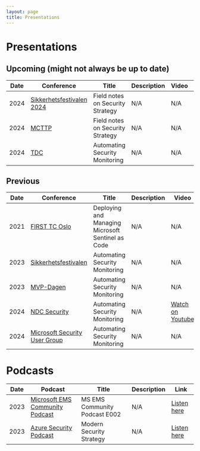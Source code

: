 ```yaml
---
layout: page
title: Presentations
---
```


# Presentations

## Upcoming (might not always be up to date)

| Date|Conference| Title | Description| Video| Slides|
|-----|----|---|--|--|----|
|2024|[Sikkerhetsfestivalen 2024](https://sikkerhetsfestivalen.no/)|Field notes on Security Strategy|N/A|N/A|N/A|
|2024|[MCTTP](https://www.mcttp.de/)|Field notes on Security Strategy|N/A|N/A|N/A|
|2024|[TDC](https://2024.trondheimdc.no/)|Automating Security Monitoring|N/A|N/A|N/A|

## Previous

| Date|Conference| Title | Description| Video| Slides|
|-----|----|---|--|--|----|
|2021|[FIRST TC Oslo](https://www.coldincidentresponse.no/)|Deploying and Managing Microsoft Sentinel as Code|N/A|N/A|N/A|
|2023|[Sikkerhetsfestivalen](https://sikkerhetsfestivalen.no/)|Automating Security Monitoring|N/A|N/A|N/A|
|2023|[MVP-Dagen](https://mvpdagen.no/)|Automating Security Monitoring|N/A|N/A|N/A|
|2024|[NDC Security](https://ndc-security.com/)|Automating Security Monitoring|N/A|[Watch on Youtube](https://www.youtube.com/watch?v=RDYtEZltIY4)|N/A|
|2024|[Microsoft Security User Group](https://www.meetup.com/microsoft-security-user-group/)|Automating Security Monitoring|N/A|N/A|N/A|

# Podcasts

| Date|Podcast| Title | Description| Link|
|-----|----|---|--|--|
|2023|[Microsoft EMS Community Podcast](https://www.youtube.com/@msems)| MS EMS Community Podcast E002 | N/A|[Listen here](https://www.youtube.com/watch?v=0RAvGTAlDSc)
|2023|[Azure Security Podcast](https://azuresecuritypodcast.azurewebsites.net/)|Modern Security Strategy|N/A|[Listen here](https://rss.com/podcasts/azsecpodcast/1064208)